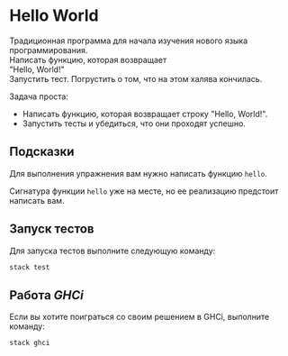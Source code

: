 # Hello World


Традиционная программа для начала изучения нового языка программирования.  
Написать функцию, которая возвращает  
"Hello, World!"  
Запустить тест.  Погрустить о том, что на этом халява кончилась.

Задача проста:
- Написать функцию, которая возвращает строку "Hello, World!".
- Запустить тесты и убедиться, что они проходят успешно.

## Подсказки

Для выполнения упражнения вам нужно написать функцию `hello`.

Сигнатура функции `hello` уже на месте,
но ее реализацию предстоит написать вам.

## Запуск тестов

Для запуска тестов выполните следующую команду:

```bash
stack test
```

## Работа *GHCi*

Если вы хотите поиграться со своим решением в GHCi, выполните команду:

```bash
stack ghci
```